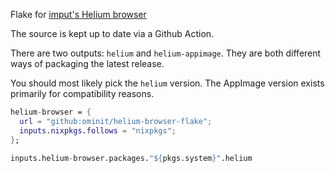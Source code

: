 Flake for [imput's Helium browser](https://helium.computer/)

The source is kept up to date via a Github Action.

There are two outputs: `helium` and `helium-appimage`.
They are both different ways of packaging the latest release.

You should most likely pick the `helium` version.
The AppImage version exists primarily for compatibility reasons.

```nix
helium-browser = {
  url = "github:ominit/helium-browser-flake";
  inputs.nixpkgs.follows = "nixpkgs";
};
```

```nix
inputs.helium-browser.packages."${pkgs.system}".helium
```
